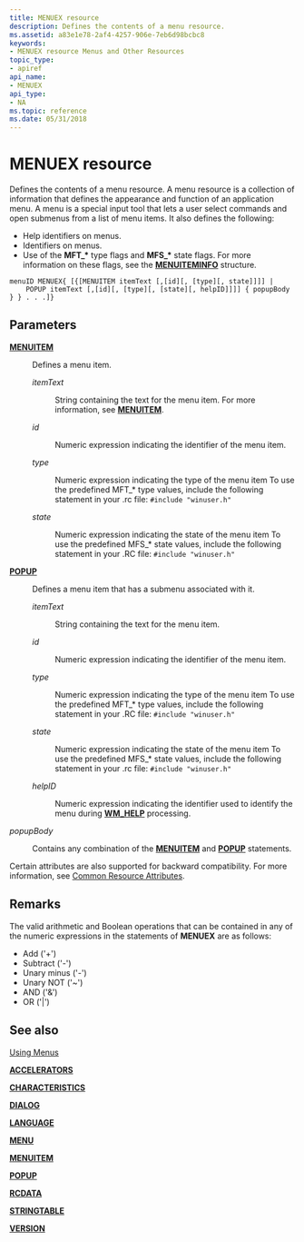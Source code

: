 ```yaml
---
title: MENUEX resource
description: Defines the contents of a menu resource.
ms.assetid: a83e1e78-2af4-4257-906e-7eb6d98bcbc8
keywords:
- MENUEX resource Menus and Other Resources
topic_type:
- apiref
api_name:
- MENUEX
api_type:
- NA
ms.topic: reference
ms.date: 05/31/2018
---
```


# MENUEX resource

Defines the contents of a menu resource. A menu resource is a collection of information that defines the appearance and function of an application menu. A menu is a special input tool that lets a user select commands and open submenus from a list of menu items. It also defines the following:

-   Help identifiers on menus.
-   Identifiers on menus.
-   Use of the **MFT\_\*** type flags and **MFS\_\*** state flags. For more information on these flags, see the [**MENUITEMINFO**](/windows/win32/api/winuser/ns-winuser-menuiteminfoa) structure.

``` syntax
menuID MENUEX{ [{[MENUITEM itemText [,[id][, [type][, state]]]] | 
    POPUP itemText [,[id][, [type][, [state][, helpID]]]] { popupBody } } . . .]}
```

## Parameters

<dl> <dt>

<span id="MENUITEM"></span><span id="menuitem"></span>[**MENUITEM**](menuitem-statement.md)
</dt> <dd>

Defines a menu item.

<dl> <dt>

<span id="itemText"></span><span id="itemtext"></span><span id="ITEMTEXT"></span>*itemText*
</dt> <dd>

String containing the text for the menu item. For more information, see [**MENUITEM**](menuitem-statement.md).

</dd> <dt>

<span id="id"></span><span id="ID"></span>*id*
</dt> <dd>

Numeric expression indicating the identifier of the menu item.

</dd> <dt>

<span id="type"></span><span id="TYPE"></span>*type*
</dt> <dd>

Numeric expression indicating the type of the menu item To use the predefined MFT\_\* type values, include the following statement in your .rc file: `#include "winuser.h"`

</dd> <dt>

<span id="state"></span><span id="STATE"></span>*state*
</dt> <dd>

Numeric expression indicating the state of the menu item To use the predefined MFS\_\* state values, include the following statement in your .RC file: `#include "winuser.h"`

</dd> </dl> </dd> <dt>

<span id="POPUP"></span><span id="popup"></span>[**POPUP**](popup-resource.md)
</dt> <dd>

Defines a menu item that has a submenu associated with it.

<dl> <dt>

<span id="itemText"></span><span id="itemtext"></span><span id="ITEMTEXT"></span>*itemText*
</dt> <dd>

String containing the text for the menu item.

</dd> <dt>

<span id="id"></span><span id="ID"></span>*id*
</dt> <dd>

Numeric expression indicating the identifier of the menu item.

</dd> <dt>

<span id="type"></span><span id="TYPE"></span>*type*
</dt> <dd>

Numeric expression indicating the type of the menu item To use the predefined MFT\_\* type values, include the following statement in your .RC file: `#include "winuser.h"`

</dd> <dt>

<span id="state"></span><span id="STATE"></span>*state*
</dt> <dd>

Numeric expression indicating the state of the menu item To use the predefined MFS\_\* state values, include the following statement in your .rc file: `#include "winuser.h"`

</dd> <dt>

<span id="helpID"></span><span id="helpid"></span><span id="HELPID"></span>*helpID*
</dt> <dd>

Numeric expression indicating the identifier used to identify the menu during [**WM\_HELP**](../shell/wm-help.md) processing.

</dd> </dl> </dd> <dt>

<span id="popupBody"></span><span id="popupbody"></span><span id="POPUPBODY"></span>*popupBody*
</dt> <dd>

Contains any combination of the [**MENUITEM**](menuitem-statement.md) and [**POPUP**](popup-resource.md) statements.

</dd> </dl>

Certain attributes are also supported for backward compatibility. For more information, see [Common Resource Attributes](common-resource-attributes.md).

## Remarks

The valid arithmetic and Boolean operations that can be contained in any of the numeric expressions in the statements of **MENUEX** are as follows:

-   Add ('+')
-   Subtract ('-')
-   Unary minus ('-')
-   Unary NOT ('~')
-   AND ('&')
-   OR ('\|')

## See also

<dl> <dt>

[Using Menus](./using-menus.md)
</dt> <dt>

[**ACCELERATORS**](accelerators-resource.md)
</dt> <dt>

[**CHARACTERISTICS**](characteristics-statement.md)
</dt> <dt>

[**DIALOG**](dialog-resource.md)
</dt> <dt>

[**LANGUAGE**](language-statement.md)
</dt> <dt>

[**MENU**](menu-resource.md)
</dt> <dt>

[**MENUITEM**](menuitem-statement.md)
</dt> <dt>

[**POPUP**](popup-resource.md)
</dt> <dt>

[**RCDATA**](rcdata-resource.md)
</dt> <dt>

[**STRINGTABLE**](stringtable-resource.md)
</dt> <dt>

[**VERSION**](version-statement.md)
</dt> </dl>

 

 